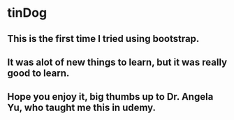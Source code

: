 # tinDog

## This is the first time I tried using bootstrap.

## It was alot of new things to learn, but it was really good to learn.

## Hope you enjoy it, big thumbs up to Dr. Angela Yu, who taught me this in udemy.
